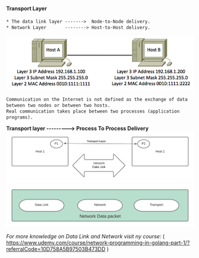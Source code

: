#### Transport Layer
    * The data link layer ------->  Node-to-Node delivery.
    * Network Layer       --------> Host-to-Host delivery.
![img.png](img.png)

```
Communication on the Internet is not defined as the exchange of data between two nodes or between two hosts. 
Real communication takes place between two processes (application programs).
```

**Transport layer ---------> Process To Process Delivery**
![img_1.png](img_1.png)
![img_3.png](img_3.png)

*For more knowledge on Data Link and Network visit ny course:* 
( https://www.udemy.com/course/network-programming-in-golang-part-1/?referralCode=10D758A5B97503B473DD  )
